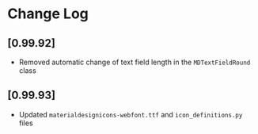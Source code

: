 # Change Log


## [0.99.92]

  - Removed automatic change of text field length in the `MDTextFieldRound` class

## [0.99.93]

  - Updated `materialdesignicons-webfont.ttf` and `icon_definitions.py` files